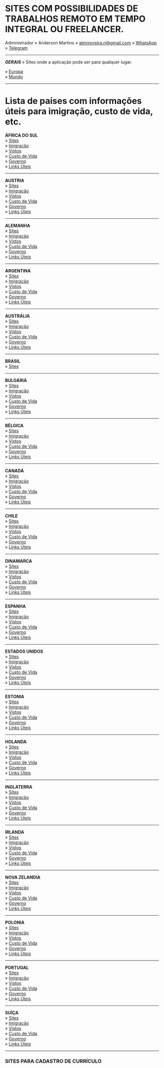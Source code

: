 # SITES COM POSSIBILIDADES DE TRABALHOS REMOTO EM TEMPO INTEGRAL OU FREELANCER.

Administrador » Anderson Martins » [atmmoreira.rj@gmail.com](mailto:atmmoreira.rj@gmail.com) » [WhatsApp](https://api.whatsapp.com/send?phone=5521992890362) » [Telegram](https://telegram.me/atmmoreira)

----

***GERAIS*** » Sites onde a aplicação pode ser para qualquer lugar.

» [Europa](europa.md)\
» [Mundo](mundo.md)

----

# Lista de países com informações úteis para imigração, custo de vida, etc.

**ÁFRICA DO SUL**\
» [Sites](paises/africadosul/africadosul.md)\
» [Imigração](paises/africadosul/imigracao.md)\
» [Vistos](paises/africadosul/vistos.md)\
» [Custo de Vida](paises/africadosul/custo-de-vida.md)\
» [Governo](paises/africadosul/governo.md)\
» [Links Úteis](paises/africadosul/links-uteis.md)

----

**AUSTRIA**\
» [Sites](paises/austria/austria.md)\
» [Imigração](paises/austria/imigracao.md)\
» [Vistos](paises/austria/vistos.md)\
» [Custo de Vida](paises/austria/custo-de-vida.md)\
» [Governo](paises/austria/governo.md)\
» [Links Úteis](paises/austria/links-uteis.md)

----

**ALEMANHA**\
» [Sites](paises/alemanha/alemanha.md)\
» [Imigração](paises/alemanha/imigracao.md)\
» [Vistos](paises/alemanha/vistos.md)\
» [Custo de Vida](paises/alemanha/custo-de-vida.md)\
» [Governo](paises/alemanha/governo.md)\
» [Links Úteis](paises/alemanha/links-uteis.md)

----

**ARGENTINA**\
» [Sites](paises/argentina/argentina.md)\
» [Imigração](paises/argentina/imigracao.md)\
» [Vistos](paises/argentina/vistos.md)\
» [Custo de Vida](paises/argentina/custo-de-vida.md)\
» [Governo](paises/argentina/governo.md)\
» [Links Úteis](paises/argentina/links-uteis.md)

----
 
**AUSTRÁLIA**\
» [Sites](paises/australia/australia.md)\
» [Imigração](paises/australia/imigracao.md)\
» [Vistos](paises/australia/vistos.md)\
» [Custo de Vida](paises/australia/custo-de-vida.md)\
» [Governo](paises/australia/governo.md)\
» [Links Úteis](paises/australia/links-uteis.md)

----

**BRASIL**\
» [Sites](paises/brasil.md)

----

**BULGÁRIA**\
» [Sites](paises/bulgaria/bulgaria.md)\
» [Imigração](paises/bulgaria/imigracao.md)\
» [Vistos](paises/bulgaria/vistos.md)\
» [Custo de Vida](paises/bulgaria/custo-de-vida.md)\
» [Governo](paises/bulgaria/governo.md)\
» [Links Úteis](paises/bulgaria/links-uteis.md)

----

**BÉLGICA**\
» [Sites](paises/belgica/belgica.md)\
» [Imigração](paises/belgica/imigracao.md)\
» [Vistos](paises/belgica/vistos.md)\
» [Custo de Vida](paises/belgica/custo-de-vida.md)\
» [Governo](paises/belgica/governo.md)\
» [Links Úteis](paises/belgica/links-uteis.md)

----

**CANADÁ**\
» [Sites](paises/canada/canada.md)\
» [Imigração](paises/canada/imigracao.md)\
» [Vistos](paises/canada/vistos.md)\
» [Custo de Vida](paises/canada/custo-de-vida.md)\
» [Governo](paises/canada/governo.md)\
» [Links Úteis](paises/canada/links-uteis.md)

----

**CHILE**\
» [Sites](paises/chile/chile.md)\
» [Imigração](paises/chile/imigracao.md)\
» [Vistos](paises/chile/vistos.md)\
» [Custo de Vida](paises/chile/custo-de-vida.md)\
» [Governo](paises/chile/governo.md)\
» [Links Úteis](paises/chile/links-uteis.md)

----

**DINAMARCA**\
» [Sites](paises/dinamarca/dinamarca.md)\
» [Imigração](paises/dinamarca/imigracao.md)\
» [Vistos](paises/dinamarca/vistos.md)\
» [Custo de Vida](paises/dinamarca/custo-de-vida.md)\
» [Governo](paises/dinamarca/governo.md)\
» [Links Úteis](paises/dinamarca/links-uteis.md)

----

**ESPANHA**\
» [Sites](paises/espanha/espanha.md)\
» [Imigração](paises/espanha/imigracao.md)\
» [Vistos](paises/espanha/vistos.md)\
» [Custo de Vida](paises/espanha/custo-de-vida.md)\
» [Governo](paises/espanha/governo.md)\
» [Links Úteis](paises/espanha/links-uteis.md)

----

**ESTADOS UNIDOS**\
» [Sites](paises/eua/eua.md)\
» [Imigração](paises/eua/imigracao.md)\
» [Vistos](paises/eua/vistos.md)\
» [Custo de Vida](paises/eua/custo-de-vida.md)\
» [Governo](paises/eua/governo.md)\
» [Links Úteis](paises/eua/links-uteis.md)

----

**ESTONIA**\
» [Sites](paises/estonia/estonia.md)\
» [Imigração](paises/estonia/imigracao.md)\
» [Vistos](paises/estonia/vistos.md)\
» [Custo de Vida](paises/estonia/custo-de-vida.md)\
» [Governo](paises/estonia/governo.md)\
» [Links Úteis](paises/estonia/links-uteis.md)

----

**HOLANDA**\
» [Sites](paises/holanda/holanda.md)\
» [Imigração](paises/holanda/imigracao.md)\
» [Vistos](paises/holanda/vistos.md)\
» [Custo de Vida](paises/holanda/custo-de-vida.md)\
» [Governo](paises/holanda/governo.md)\
» [Links Úteis](paises/holanda/links-uteis.md)

----

**INGLATERRA**\
» [Sites](paises/inglaterra/inglaterra.md)\
» [Imigração](paises/inglaterra/imigracao.md)\
» [Vistos](paises/inglaterra/vistos.md)\
» [Custo de Vida](paises/inglaterra/custo-de-vida.md)\
» [Governo](paises/inglaterra/governo.md)\
» [Links Úteis](paises/inglaterra/links-uteis.md)

----

**IRLANDA**\
» [Sites](paises/irlanda/irlanda.md)\
» [Imigração](paises/irlanda/imigracao.md)\
» [Vistos](paises/irlanda/vistos.md)\
» [Custo de Vida](paises/irlanda/custo-de-vida.md)\
» [Governo](paises/irlanda/governo.md)\
» [Links Úteis](paises/irlanda/links-uteis.md)

----

**NOVA ZELANDIA**\
» [Sites](paises/novazelandia/nova-zelandia.md)\
» [Imigração](paises/novazelandia/imigracao.md)\
» [Vistos](paises/novazelandia/vistos.md)\
» [Custo de Vida](paises/novazelandia/custo-de-vida.md)\
» [Governo](paises/novazelandia/governo.md)\
» [Links Úteis](paises/novazelandia/links-uteis.md)

----

**POLONIA**\
» [Sites](paises/polonia/polonia.md)\
» [Imigração](paises/polonia/imigracao.md)\
» [Vistos](paises/polonia/vistos.md)\
» [Custo de Vida](paises/polonia/custo-de-vida.md)\
» [Governo](paises/polonia/governo.md)\
» [Links Úteis](paises/polonia/links-uteis.md)

----

**PORTUGAL**\
» [Sites](paises/portugal/portugal.md)\
» [Imigração](paises/portugal/imigracao.md)\
» [Vistos](paises/portugal/vistos.md)\
» [Custo de Vida](paises/portugal/custo-de-vida.md)\
» [Governo](paises/portugal/governo.md)\
» [Links Úteis](paises/portugal/links-uteis.md)

----

**SUÍÇA**\
» [Sites](paises/suica/suica.md)\
» [Imigração](paises/suica/imigracao.md)\
» [Vistos](paises/suica/vistos.md)\
» [Custo de Vida](paises/suica/custo-de-vida.md)\
» [Governo](paises/suica/governo.md)\
» [Links Úteis](paises/suica/links-uteis.md)

---- 


### SITES PARA CADASTRO DE CURRÍCULO
<!-- * SITES PARA CADASTRO DE CURRÍCULO *
https://github.com/cloudson/awesome-php-jobs
https://dev.to/dabit3/100-developer-jobs-companies-still-hiring-amid-the-coronavirus-crisis-58o8

https://thehub.io/jobs

www.futuregestaorh.com.br (http://www.futuregestaorh.com.br/)
www.cotidian.com.br (http://www.cotidian.com.br/)
www.grupofacility.com.br (http://www.grupofacility.com.br/)
www.dqueiroz.com.br (http://www.dqueiroz.com.br/)
www.grupomaoforte.com.br (http://www.grupomaoforte.com.br/)
www.domesticadolar.com.br (http://www.domesticadolar.com.br/)
www.allis.com.br (http://www.allis.com.br/)
www.curriculum.com.br (http://www.curriculum.com.br/)
www.grupofactt.com.br (http://www.grupofactt.com.br/)
www.dpprime.com.br (http://www.dpprime.com.br/)
www.agnempregos.com (http://www.agnempregos.com/)
www.alphawork.com.br (http://www.alphawork.com.br/)
www.deltarh.com.br (http://www.deltarh.com.br/)
www.gelre.com.br (http://www.gelre.com.br/)
www.enterpriserh.com.br (http://www.enterpriserh.com.br/)
www.agenciaalaide.com.br (http://www.agenciaalaide.com.br/)
www.grupofoco.com.br (http://www.grupofoco.com.br/)
www.empregos.com.br (http://www.empregos.com.br/)
www.baseerh.com.br (http://www.baseerh.com.br/)
www.farisco.com.br (http://www.farisco.com.br/)
www.grupofuncional.com.br (http://www.grupofuncional.com.br/)
www.grupogente.com.br (http://www.grupogente.com.br/)
www.grupoacerth.com.br (http://www.grupoacerth.com.br/)
www.desempenho.com.br (http://www.desempenho.com.br/)
www.adecco.com.br (http://www.adecco.com.br/)
www.gnaempregos.com.br (http://www.gnaempregos.com.br/)
www.carpediemconsultoria.com (http://www.carpediemconsultoria.com/)
www.big.com.br (http://www.big.com.br/)
www.fortalezaserv.com.br (http://www.fortalezaserv.com.br/)
www.ellosempregos.com.br (http://www.ellosempregos.com.br/)
www.espacoempregos.com.br (http://www.espacoempregos.com.br/)
www.contratando.com.br (http://www.contratando.com.br/)
www.foxtime.com.br (http://www.foxtime.com.br/)
www.diretrizrh.com.br (http://www.diretrizrh.com.br/)
www.grupocms.com.br (http://www.grupocms.com.br/)
www.ambc.com.br (http://www.ambc.com.br/)
www.ciee.org.br (http://www.ciee.org.br/)
www.agenciadocelar.com.br (http://www.agenciadocelar.com.br/)
www.astconsult.com.br (http://www.astconsult.com.br/)
www.gdaponto2.com (http://www.gdaponto2.com/)
www.globalempregos.com.br (http://www.globalempregos.com.br/)
www.agenciaquality.com.br (http://www.agenciaquality.com.br/)
www.desingerrh.com.br (http://www.desingerrh.com.br/)
www.amcn.com.br (http://www.amcn.com.br/)
www.eventual.com.br (http://www.eventual.com.br/)
www.grupodesafiorh.com.br (http://www.grupodesafiorh.com.br/)
www.appaservice.com.br (http://www.appaservice.com.br/)
www.ehute.com.br (http://www.ehute.com.br/)
www.grupoequipe.com.br (http://www.grupoequipe.com.br/)
www.attrh.com.br (http://www.attrh.com.br/)
www.gamma.com.br (http://www.gamma.com.br/)
www.espectativ.com.br (http://www.espectativ.com.br/)
www.grupoapse.com.br (http://www.grupoapse.com.br/)
www.agenciasuper.com.br (http://www.agenciasuper.com.br/)
www.grupomeet.com.br (http://www.grupomeet.com.br/)
www.grupopanna.com.br (http://www.grupopanna.com.br/)
www.grupopremiumservicos.com.br (http://www.grupopremiumservicos.com.br/)
www.grupoprorh.com.br (http://www.grupoprorh.com.br/)
www.grupototalservice.com.br (http://www.grupototalservice.com.br/)
www.gsmempregos.com.br (http://www.gsmempregos.com.br/)
www.haller.com.br (http://www.haller.com.br/)
www.hays.com.br (http://www.hays.com.br/)
www.hequilibrio.com.br (http://www.hequilibrio.com.br/)
www.hgrh.com.br (http://www.hgrh.com.br/)
www.humanus.srv.br (http://www.humanus.srv.br/)
www.idconsulting.com.br (http://www.idconsulting.com.br/)
www.idealempregos.net (http://www.idealempregos.net/)
www.infojobs.com.br (http://www.infojobs.com.br/)
www.innovequality.com.br (http://www.innovequality.com.br/)
www.integraempresarial.com.br (http://www.integraempresarial.com.br/)
www.interpersona.com.br (http://www.interpersona.com.br/)
www.jobcenter.com.br (http://www.jobcenter.com.br/)
www.kac.com.br (http://www.kac.com.br/)
www.kairosrh.com.br (http://www.kairosrh.com.br/)
www.kangurualphaville.com.br (http://www.kangurualphaville.com.br/)
www.kienbaum.com.br (http://www.kienbaum.com.br/)
www.kornferry.com.br (http://www.kornferry.com.br/)
www.krmrh.com.br (http://www.krmrh.com.br/) 
www.libercon.com.br (http://www.libercon.com.br/)
www.liferh.com.br (http://www.liferh.com.br/)
www.logicarh.com.br (http://www.logicarh.com.br/)
www.luandre.com.br (http://www.luandre.com.br/)
www.lumaconsultoriarh.com.br (http://www.lumaconsultoriarh.com.br/)
www.magnoservicos.com.br (http://www.magnoservicos.com.br/)
www.maiorh.com.br (http://www.maiorh.com.br/)
www.manager.com.br/empregos (http://www.manager.com.br/empregos)
www.manpower.com.br (http://www.manpower.com.br/)
www.maodeobratemporaria.com.br (http://www.maodeobratemporaria.com.br/)
www.maslowrh.com.br (http://www.maslowrh.com.br/)
www.masterline.com.br (http://www.masterline.com.br/)
www.mastertemp.com.br (http://www.mastertemp.com.br/)
www.mcmrh.com.br (http://www.mcmrh.com.br/)
www.mqservicos.com.br (http://www.mqservicos.com.br/)
www.mundialrecursoshumanos.com.br (http://www.mundialrecursoshumanos.com.br/)
www.networkempregos.com.br (http://www.networkempregos.com.br/)
www.novo.vagas.com.br (http://www.novo.vagas.com.br/)
www.parceira.com.br (http://www.parceira.com.br/)
www.penodical.com.br (http://www.penodical.com.br/)
www.peopledomus.com.br (http://www.peopledomus.com.br/)
www.periodical.com.br (http://www.periodical.com.br/)
www.phenomenarh.com.br
www.pmt.com.br
www.poptrade.com.br
www.portalabre.com.br
www.prhempregos.com.br
www.qualityservices.com.br
www.qualyrh.com.br
www.quinnservices.com.br
www.quirinoservices.com.br
www.qwrh.com.br
www.randstad.com.br
www.requisitorh.com.br
www.respec.com.br
www.rhag.com.br
www.rhelty.com.br
www.rhf.com.br
www.rhi.com.br
www.rodhesrh.com.br
www.rohlem.com.br
www.rpselecaoetreinamento.com.br
www.selex.com.br
www.seniorexecutive.com.br
www.servcompany.com.br
www.servtegempregos.com.br
www.sprinter.com.br
www.srmservicos.com.br
www.systworkempregos.com.br
www.temarh.com.br
www.timbretecnologia.com.br
www.topmasterrh.com.br
www.toprecursoshumanos.com.br
www.topwork.com.br
www.trabalhoja.com.br
www.trilhaempregos.com.br
www.ugs.com.br
www.vagas.com.br
www.verorh.com.br
www.victhal.com.br
www.vimaxrh.com.br
www.vrsrh.com.br -->


